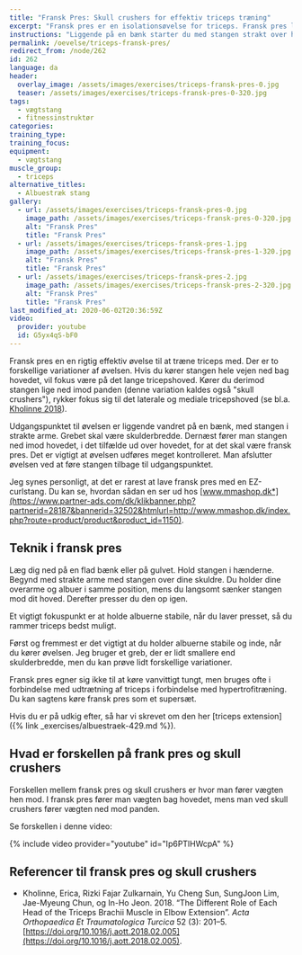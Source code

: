 ```yaml
---
title: "Fransk Pres: Skull crushers for effektiv triceps træning"
excerpt: "Fransk pres er en isolationsøvelse for triceps. Fransk pres laves vandret på en bænk eller på gulvet med en vægtstang eller håndvægte. Øvelsen kaldes også skull crushers i en variation."
instructions: "Liggende på en bænk starter du med stangen strakt over hovedet. Dernæst føres stangen ned bag hovedet eller mod panden, mens dine albuer bliver i nogenlunde samme position."
permalink: /oevelse/triceps-fransk-pres/
redirect_from: /node/262
id: 262
language: da
header:
  overlay_image: /assets/images/exercises/triceps-fransk-pres-0.jpg
  teaser: /assets/images/exercises/triceps-fransk-pres-0-320.jpg
tags:
  - vægtstang
  - fitnessinstruktør
categories:
training_type: 
training_focus: 
equipment:
  - vægtstang
muscle_group:
  - triceps
alternative_titles:
  - Albuestræk stang
gallery:
  - url: /assets/images/exercises/triceps-fransk-pres-0.jpg
    image_path: /assets/images/exercises/triceps-fransk-pres-0-320.jpg
    alt: "Fransk Pres"
    title: "Fransk Pres"
  - url: /assets/images/exercises/triceps-fransk-pres-1.jpg
    image_path: /assets/images/exercises/triceps-fransk-pres-1-320.jpg
    alt: "Fransk Pres"
    title: "Fransk Pres"
  - url: /assets/images/exercises/triceps-fransk-pres-2.jpg
    image_path: /assets/images/exercises/triceps-fransk-pres-2-320.jpg
    alt: "Fransk Pres"
    title: "Fransk Pres"
last_modified_at: 2020-06-02T20:36:59Z
video:
  provider: youtube
  id: G5yx4qS-bF0
---
```


Fransk pres en en rigtig effektiv øvelse til at træne triceps med. Der er to forskellige variationer af øvelsen. Hvis du kører stangen hele vejen ned bag hovedet, vil fokus være på det lange tricepshoved. Kører du derimod stangen lige ned imod panden (denne variation kaldes også "skull crushers"), rykker fokus sig til det laterale og mediale tricepshoved (se bl.a. [Kholinne 2018](https://pubmed.ncbi.nlm.nih.gov/29503079/)).

Udgangspunktet til øvelsen er liggende vandret på en bænk, med stangen i strakte arme. Grebet skal være skulderbredde. Dernæst fører man stangen ned imod hovedet, i det tilfælde ud over hovedet, for at det skal være fransk pres. Det er vigtigt at øvelsen udføres meget kontrolleret. Man afslutter øvelsen ved at føre stangen tilbage til udgangspunktet.

 Jeg synes personligt, at det er rarest at lave fransk pres med en EZ-curlstang. Du kan se, hvordan sådan en ser ud hos [www.mmashop.dk*](https://www.partner-ads.com/dk/klikbanner.php?partnerid=28187&bannerid=32502&htmlurl=http://www.mmashop.dk/index.php?route=product/product&product_id=1150).

## Teknik i fransk pres

Læg dig ned på en flad bænk eller på gulvet. Hold stangen i hænderne. Begynd med strakte arme med stangen over dine skuldre. Du holder dine overarme og albuer i samme position, mens du langsomt sænker stangen mod dit hoved. Derefter presser du den op igen.

Et vigtigt fokuspunkt er at holde albuerne stabile, når du laver presset, så du rammer triceps bedst muligt.

Først og fremmest er det vigtigt at du holder albuerne stabile og inde, når du kører øvelsen. Jeg bruger et greb, der er lidt smallere end skulderbredde, men du kan prøve lidt forskellige variationer. 

Fransk pres egner sig ikke til at køre vanvittigt tungt, men bruges ofte i forbindelse med udtrætning af triceps i forbindelse med hypertrofitræning. Du kan sagtens køre fransk pres som et supersæt.

Hvis du er på udkig efter, så har vi skrevet om den her [triceps extension]({% link _exercises/albuestraek-429.md %}).

## Hvad er forskellen på frank pres og skull crushers

Forskellen mellem fransk pres og skull crushers er hvor man fører vægten hen mod. I fransk pres fører man vægten bag hovedet, mens man ved skull crushers fører vægten ned mod panden.

Se forskellen i denne video:

{% include video provider="youtube" id="Ip6PTlHWcpA" %}

## Referencer til fransk pres og skull crushers

- Kholinne, Erica, Rizki Fajar Zulkarnain, Yu Cheng Sun, SungJoon Lim, Jae-Myeung Chun, og In-Ho Jeon. 2018. “The Different Role of Each Head of the Triceps Brachii Muscle in Elbow Extension”. _Acta Orthopaedica Et Traumatologica Turcica_ 52 (3): 201–5. [https://doi.org/10.1016/j.aott.2018.02.005](https://doi.org/10.1016/j.aott.2018.02.005).
